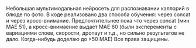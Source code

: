 Небольшая мультимодальная нейросеть для распознавании каллорий в блюде по фото.
В коде реализовано два способа обучения: через concat и через кросс-внимание. Предпочтительнее пока что через concat (мин MAE 51), а кросс-внимаение выдает MAE 60 (были эксперементы с вариациями слоев, скорости, дропаут и т.д., но сильно результатов не дало. Когда-нибудь доделаю до >50 MAE)
Все права защищены.
